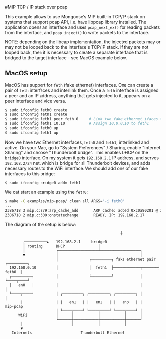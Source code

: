 #MIP TCP / IP stack over pcap

This example allows to use Mongoose's MIP built-in TCP/IP stack on systems
that support pcap API, i.e. have libpcap library installed. The application
opens an interface and uses `pcap_next_ex()` for reading packets from the
interface, and `pcap_inject()` to write packets to the interface.

NOTE: depending on the libcap implementation, the injected packets may
or may not be looped back to the interface's TCP/IP stack. If they are
not looped back, then it is necessary to create a separate interface that
is bridged to the target interface - see MacOS example below.

## MacOS setup

MacOS has support for `feth` (fake ethernet) interfaces. One can create a pair
of `feth` interfaces and interlink them. Once a `feth` interface is assigned
a peer and an IP address, anything that gets injected to it, appears on a
peer interface and vice versa.

```sh
$ sudo ifconfig feth0 create
$ sudo ifconfig feth1 create
$ sudo ifconfig feth1 peer feth 0     # Link two fake ethernet ifaces together
$ sudo ifconfig feth1 10.10           # Assign 10.0.0.10 to feth1
$ sudo ifconfig feth0 up
$ sudo ifconfig feth1 up
```

Now we have two Ethernet interfaces, `feth0` and `feth1`, interlinked and active.
On your Mac, go to "System Preferences" / Sharing, enable "Internet Sharing"
and choose "Thunderbolt bridge". This enables DHCP on the `bridge0` interface.
On my system it gets `192.168.2.1` IP address, and serves `192.168.2/24` net.
which is bridge for all Thunderbolt devices, and adds necessary routes to the
WiFi interface. We should add one of our fake interfaces to this bridge:

```sh
$ sudo ifconfig bridge0 addm feth1
```

We cat start an example using the `feth0`:

```sh
$ make -C examples/mip-pcap/ clean all ARGS="-i feth0" 
...
2386718 3 mip.c:279:arp_cache_add       ARP cache: added 0xc0a80201 @ 36:77:4d:be:e0:80
2386718 2 mip.c:300:onstatechange       READY, IP: 192.168.2.17
```

The diagram of the setup is below:

```
                                                    ┼

        ┌──────────►   192.168.2.1     bridge0
        │ routing      DHCP               │
        │              ┌──────────────────┴──────────────────┐
        ▼              │                                     │
                       │              ┌─────────┐ fake ethernet pair ┌─────────┐
  192.168.0.10         │              │  feth1  ├────────────┬───────┤  feth0  │
  ┌─────────┐          │              └─────────┘            │       └────┬────┘
  │   en0   │          │                                     │            │
  └────┬────┘          │ ┌─────────┐ ┌─────────┐ ┌─────────┐ │            │
       │               │ │   en1   │ │   en2   │ │   en3   │ │         mip-pcap
                       │ └────┬────┘ └────┬────┘ └────┬────┘ │
      WiFi             │      │           │           │      │
                       └──────┼───────────┼───────────┼──────┘
       │                      │           │           │
       ▼
   Internets                      Thunderbolt Ethernet
```
